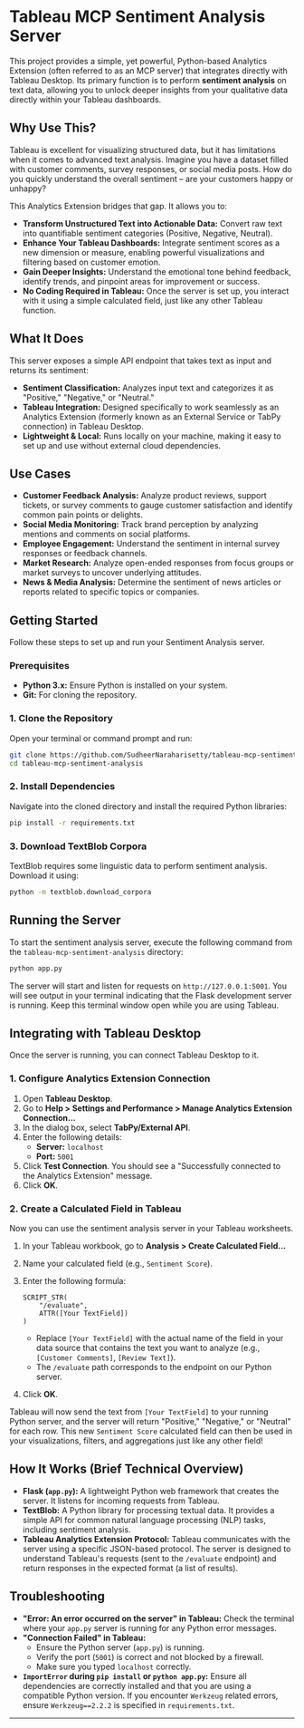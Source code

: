 # Tableau MCP Sentiment Analysis Server

This project provides a simple, yet powerful, Python-based Analytics Extension (often referred to as an MCP server) that integrates directly with Tableau Desktop. Its primary function is to perform **sentiment analysis** on text data, allowing you to unlock deeper insights from your qualitative data directly within your Tableau dashboards.

## Why Use This?

Tableau is excellent for visualizing structured data, but it has limitations when it comes to advanced text analysis. Imagine you have a dataset filled with customer comments, survey responses, or social media posts. How do you quickly understand the overall sentiment – are your customers happy or unhappy?

This Analytics Extension bridges that gap. It allows you to:

*   **Transform Unstructured Text into Actionable Data:** Convert raw text into quantifiable sentiment categories (Positive, Negative, Neutral).
*   **Enhance Your Tableau Dashboards:** Integrate sentiment scores as a new dimension or measure, enabling powerful visualizations and filtering based on customer emotion.
*   **Gain Deeper Insights:** Understand the emotional tone behind feedback, identify trends, and pinpoint areas for improvement or success.
*   **No Coding Required in Tableau:** Once the server is set up, you interact with it using a simple calculated field, just like any other Tableau function.

## What It Does

This server exposes a simple API endpoint that takes text as input and returns its sentiment:

*   **Sentiment Classification:** Analyzes input text and categorizes it as "Positive," "Negative," or "Neutral."
*   **Tableau Integration:** Designed specifically to work seamlessly as an Analytics Extension (formerly known as an External Service or TabPy connection) in Tableau Desktop.
*   **Lightweight & Local:** Runs locally on your machine, making it easy to set up and use without external cloud dependencies.

## Use Cases

*   **Customer Feedback Analysis:** Analyze product reviews, support tickets, or survey comments to gauge customer satisfaction and identify common pain points or delights.
*   **Social Media Monitoring:** Track brand perception by analyzing mentions and comments on social platforms.
*   **Employee Engagement:** Understand the sentiment in internal survey responses or feedback channels.
*   **Market Research:** Analyze open-ended responses from focus groups or market surveys to uncover underlying attitudes.
*   **News & Media Analysis:** Determine the sentiment of news articles or reports related to specific topics or companies.

## Getting Started

Follow these steps to set up and run your Sentiment Analysis server.

### Prerequisites

*   **Python 3.x:** Ensure Python is installed on your system.
*   **Git:** For cloning the repository.

### 1. Clone the Repository

Open your terminal or command prompt and run:

```bash
git clone https://github.com/SudheerNaraharisetty/tableau-mcp-sentiment-analysis.git
cd tableau-mcp-sentiment-analysis
```

### 2. Install Dependencies

Navigate into the cloned directory and install the required Python libraries:

```bash
pip install -r requirements.txt
```

### 3. Download TextBlob Corpora

TextBlob requires some linguistic data to perform sentiment analysis. Download it using:

```bash
python -m textblob.download_corpora
```

## Running the Server

To start the sentiment analysis server, execute the following command from the `tableau-mcp-sentiment-analysis` directory:

```bash
python app.py
```

The server will start and listen for requests on `http://127.0.0.1:5001`. You will see output in your terminal indicating that the Flask development server is running. Keep this terminal window open while you are using Tableau.

## Integrating with Tableau Desktop

Once the server is running, you can connect Tableau Desktop to it.

### 1. Configure Analytics Extension Connection

1.  Open **Tableau Desktop**.
2.  Go to **Help > Settings and Performance > Manage Analytics Extension Connection...**
3.  In the dialog box, select **TabPy/External API**.
4.  Enter the following details:
    *   **Server:** `localhost`
    *   **Port:** `5001`
5.  Click **Test Connection**. You should see a "Successfully connected to the Analytics Extension" message.
6.  Click **OK**.

### 2. Create a Calculated Field in Tableau

Now you can use the sentiment analysis server in your Tableau worksheets.

1.  In your Tableau workbook, go to **Analysis > Create Calculated Field...**
2.  Name your calculated field (e.g., `Sentiment Score`).
3.  Enter the following formula:

    ```tableau
    SCRIPT_STR(
        "/evaluate",
        ATTR([Your TextField])
    )
    ```
    *   Replace `[Your TextField]` with the actual name of the field in your data source that contains the text you want to analyze (e.g., `[Customer Comments]`, `[Review Text]`).
    *   The `/evaluate` path corresponds to the endpoint on our Python server.

4.  Click **OK**.

Tableau will now send the text from `[Your TextField]` to your running Python server, and the server will return "Positive," "Negative," or "Neutral" for each row. This new `Sentiment Score` calculated field can then be used in your visualizations, filters, and aggregations just like any other field!

## How It Works (Brief Technical Overview)

*   **Flask (`app.py`):** A lightweight Python web framework that creates the server. It listens for incoming requests from Tableau.
*   **TextBlob:** A Python library for processing textual data. It provides a simple API for common natural language processing (NLP) tasks, including sentiment analysis.
*   **Tableau Analytics Extension Protocol:** Tableau communicates with the server using a specific JSON-based protocol. The server is designed to understand Tableau's requests (sent to the `/evaluate` endpoint) and return responses in the expected format (a list of results).

## Troubleshooting

*   **"Error: An error occurred on the server" in Tableau:** Check the terminal where your `app.py` server is running for any Python error messages.
*   **"Connection Failed" in Tableau:**
    *   Ensure the Python server (`app.py`) is running.
    *   Verify the port (`5001`) is correct and not blocked by a firewall.
    *   Make sure you typed `localhost` correctly.
*   **`ImportError` during `pip install` or `python app.py`:** Ensure all dependencies are correctly installed and that you are using a compatible Python version. If you encounter `Werkzeug` related errors, ensure `Werkzeug==2.2.2` is specified in `requirements.txt`.

---
